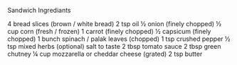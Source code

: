 Sandwich Ingrediants 

4 bread slices (brown / white bread)
2 tsp oil
½ onion (finely chopped)
½ cup corn (fresh / frozen)
1 carrot (finely chopped)
½ capsicum (finely chopped)
1 bunch spinach / palak leaves (chopped)
1 tsp crushed pepper
½ tsp mixed herbs (optional)
salt to taste
2 tbsp tomato sauce
2 tbsp green chutney
¼ cup mozzarella or cheddar cheese (grated)
2 tsp butter